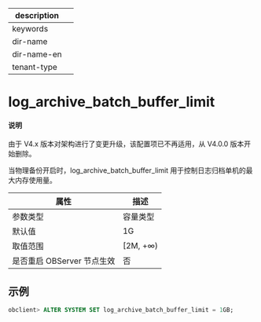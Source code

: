 |description||
|---|---|
|keywords||
|dir-name||
|dir-name-en||
|tenant-type||

# log_archive_batch_buffer_limit

<main id="notice" type='explain'>
<h4>说明</h4>
<p>由于 V4.x 版本对架构进行了变更升级，该配置项已不再适用，从 V4.0.0 版本开始删除。</p>
</main>

当物理备份开启时，log_archive_batch_buffer_limit 用于控制日志归档单机的最大内存使用量。


|        属性        |    描述     |
|------------------|-----------|
| 参数类型             | 容量类型      |
| 默认值              | 1G        |
| 取值范围             | \[2M, +∞) |
| 是否重启 OBServer 节点生效 | 否         |

## 示例

```sql
obclient> ALTER SYSTEM SET log_archive_batch_buffer_limit = 1GB;
```


